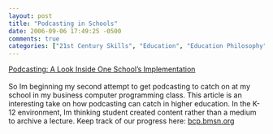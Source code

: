 ```yaml
---
layout: post
title: "Podcasting in Schools"
date: 2006-09-06 17:49:25 -0500
comments: true
categories: ["21st Century Skills", "Education", "Education Philosophy", "Education Technology", "Technology Education", "Technology Integration"]
---
```

<a href="http://svconline.com/aveduc/podcasting_090606/">Podcasting: A Look Inside One School’s Implementation</a><br /><br />So Im beginning my second attempt to get podcasting to catch on at my school in my business computer programming class. This article is an interesting take on how podcasting can catch in higher education. In the K-12 environment, Im thinking student created content rather than a medium to archive a lecture. Keep track of our progress here: <a href="http://bcp.bmsn.org">bcp.bmsn.org</a>
